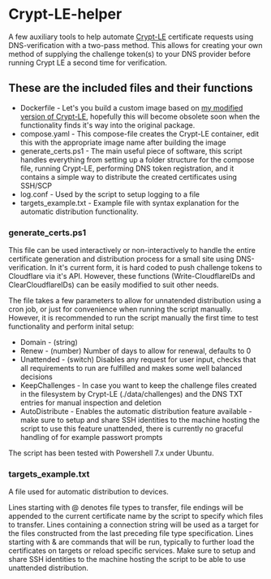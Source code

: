 # Crypt-LE-helper
A few auxiliary tools to help automate [Crypt-LE](https://github.com/do-know/Crypt-LE) certificate requests using DNS-verification with a two-pass method. This allows for creating your own method of supplying the challenge token(s) to your DNS provider before running Crypt LE a second time for verification.


## These are the included files and their functions
- Dockerfile - Let's you build a custom image based on [my modified version of Crypt-LE](https://github.com/Alexander-ARTV/Crypt-LE/tree/resume),
hopefully this will become obsolete soon when the functionality finds it's way into the original package.
- compose.yaml - This compose-file creates the Crypt-LE container, edit this with the appropriate image name after building the image
- generate_certs.ps1 - The main useful piece of software, this script handles everything from setting up a folder structure for the compose file, running Crypt-LE, performing DNS token registration, and it contains a simple way to distribute the created certificates using SSH/SCP
- log.conf - Used by the script to setup logging to a file
- targets_example.txt - Example file with syntax explanation for the automatic distribution functionality.

### generate_certs.ps1
This file can be used interactively or non-interactively to handle the entire certificate generation and distribution process for a small site using DNS-verification. In it's current form, it is hard coded to push challenge tokens to Cloudflare via it's API. However, these functions (Write-CloudflareIDs and ClearCloudflareIDs) can be easily modified to suit other needs.

The file takes a few parameters to allow for unnatended distribution using a cron job, or just for convenience when running the script manually. However, it is recommended to run the script manually the first time to test functionality and perform inital setup:

- Domain - (string)
- Renew - (number) Number of days to allow for renewal, defaults to 0
- Unattended - (switch) Disables any request for user input, checks that all requirements to run are fulfilled and makes some well balanced decisions
- KeepChallenges - In case you want to keep the challenge files created in the filesystem by Crypt-LE (./data/challenges) and the DNS TXT entries for manual inspection and deletion
- AutoDistribute - Enables the automatic distribution feature available - make sure to setup and share SSH identities to the machine hosting the script to use this feature unattended, there is currently no graceful handling of for example passwort prompts

The script has been tested with Powershell 7.x under Ubuntu.


### targets_example.txt
A file used for automatic distribution to devices.

Lines starting with @ denotes file types to transfer, file endings will be appended to the current certificate name by the script to specify which files to transfer.
Lines containing a connection string will be used as a target for the files constructed from the last preceding file type specification.
Lines starting with & are commands that will be run, typically to further load the certificates on targets or reload specific services.
Make sure to setup and share SSH identities to the machine hosting the script to be able to use unattended distribution.
